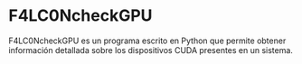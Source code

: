 # F4LC0NcheckGPU
F4LC0NcheckGPU es un programa escrito en Python que permite obtener información detallada sobre los dispositivos CUDA presentes en un sistema.
